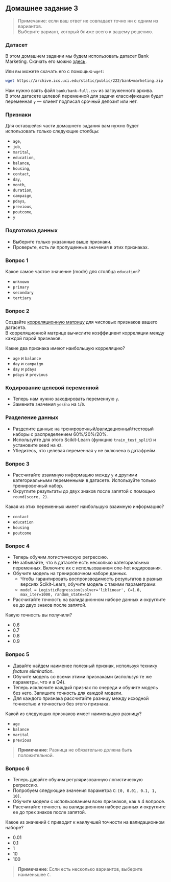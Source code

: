 ## Домашнее задание 3

> Примечание: если ваш ответ не совпадает точно ни с одним из вариантов.  
> Выберите вариант, который ближе всего к вашему решению.

### Датасет

В этом домашнем задании мы будем использовать датасет Bank Marketing. Скачать его можно [здесь](https://archive.ics.uci.edu/static/public/222/bank+marketing.zip).

Или вы можете скачать его с помощью `wget`:

```bash
wget https://archive.ics.uci.edu/static/public/222/bank+marketing.zip
```

Нам нужно взять файл `bank/bank-full.csv` из загруженного архива.  
В этом датасете целевой переменной для задачи классификации будет переменная `y` — клиент подписал срочный депозит или нет.

### Признаки

Для оставшейся части домашнего задания вам нужно будет использовать только следующие столбцы:

* `age`,
* `job`,
* `marital`,
* `education`,
* `balance`,
* `housing`,
* `contact`,
* `day`,
* `month`,
* `duration`,
* `campaign`,
* `pdays`,
* `previous`,
* `poutcome`,
* `y`

### Подготовка данных

* Выберите только указанные выше признаки.
* Проверьте, есть ли пропущенные значения в этих признаках.

### Вопрос 1

Какое самое частое значение (mode) для столбца `education`?

- `unknown`
- `primary`
- `secondary`
- `tertiary`

### Вопрос 2

Создайте [корреляционную матрицу](https://www.google.com/search?q=correlation+matrix) для числовых признаков вашего датасета.  
В корреляционной матрице вычислите коэффициент корреляции между каждой парой признаков.

Какие два признака имеют наибольшую корреляцию?

- `age` и `balance`
- `day` и `campaign`
- `day` и `pdays`
- `pdays` и `previous`

### Кодирование целевой переменной

* Теперь нам нужно закодировать переменную `y`.
* Замените значения `yes`/`no` на `1`/`0`.

### Разделение данных

* Разделите данные на тренировочный/валидационный/тестовый наборы с распределением 60%/20%/20%.
* Используйте для этого Scikit-Learn (функцию `train_test_split`) и установите seed на `42`.
* Убедитесь, что целевая переменная `y` не включена в датафрейм.

### Вопрос 3

* Рассчитайте взаимную информацию между `y` и другими категориальными переменными в датасете. Используйте только тренировочный набор.
* Округлите результаты до двух знаков после запятой с помощью `round(score, 2)`.

Какая из этих переменных имеет наибольшую взаимную информацию?

* `contact`
* `education`
* `housing`
* `poutcome`

### Вопрос 4

* Теперь обучим логистическую регрессию.
* Не забывайте, что в датасете есть несколько категориальных переменных. Включите их с использованием one-hot кодирования.
* Обучите модель на тренировочном наборе данных.
    - Чтобы гарантировать воспроизводимость результатов в разных версиях Scikit-Learn, обучите модель с такими параметрами:
    - `model = LogisticRegression(solver='liblinear', C=1.0, max_iter=1000, random_state=42)`
* Рассчитайте точность на валидационном наборе данных и округлите ее до двух знаков после запятой.

Какую точность вы получили?

* 0.6
* 0.7
* 0.8
* 0.9

### Вопрос 5

* Давайте найдем наименее полезный признак, используя технику *feature elimination*.
* Обучите модель со всеми этими признаками (используя те же параметры, что и в Q4).
* Теперь исключите каждый признак по очереди и обучите модель без него. Запишите точность для каждой модели.
* Для каждого признака рассчитайте разницу между исходной точностью и точностью без этого признака.

Какой из следующих признаков имеет наименьшую разницу?

* `age`
* `balance`
* `marital`
* `previous`

> **Примечание**: Разница не обязательно должна быть положительной.

### Вопрос 6

* Теперь давайте обучим регуляризованную логистическую регрессию.
* Попробуем следующие значения параметра `C`: `[0, 0.01, 0.1, 1, 10]`.
* Обучите модели с использованием всех признаков, как в 4 вопросе.
* Рассчитайте точность на валидационном наборе данных и округлите ее до трех знаков после запятой.

Какое из значений `C` приводит к наилучшей точности на валидационном наборе?

* 0.01
* 0.1
* 1
* 10
* 100

> **Примечание**: Если есть несколько вариантов, выберите наименьшее `C`.
